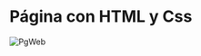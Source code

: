
# Página con HTML y Css
 ![PgWeb](https://user-images.githubusercontent.com/54611951/72823805-05792900-3c53-11ea-8f63-66de3b83725c.png)
